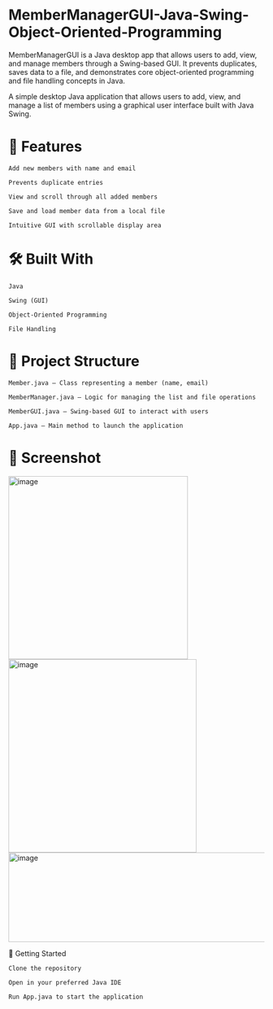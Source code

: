 # MemberManagerGUI-Java-Swing-Object-Oriented-Programming

MemberManagerGUI is a Java desktop app that allows users to add, view, and manage members through a Swing-based GUI. It prevents duplicates, saves data to a file, and demonstrates core object-oriented programming and file handling concepts in Java.


A simple desktop Java application that allows users to add, view, and manage a list of members using a graphical user interface built with Java Swing.

# 🔧 Features

    Add new members with name and email

    Prevents duplicate entries

    View and scroll through all added members

    Save and load member data from a local file

    Intuitive GUI with scrollable display area

# 🛠️ Built With

    Java

    Swing (GUI)

    Object-Oriented Programming

    File Handling

# 📂 Project Structure

    Member.java – Class representing a member (name, email)

    MemberManager.java – Logic for managing the list and file operations

    MemberGUI.java – Swing-based GUI to interact with users

    App.java – Main method to launch the application

# 📸 Screenshot
<img width="353" height="360" alt="image" src="https://github.com/user-attachments/assets/e54a3b6c-faa2-4104-ac28-90bc5cc74a44" />
<img width="370" height="380" alt="image" src="https://github.com/user-attachments/assets/676c868f-e0d9-4ea2-9ad0-db725d26a9a2" />
<img width="655" height="176" alt="image" src="https://github.com/user-attachments/assets/ab583770-bfbd-4ae3-8aba-89b40bbd27c1" />



🚀 Getting Started

    Clone the repository

    Open in your preferred Java IDE

    Run App.java to start the application
